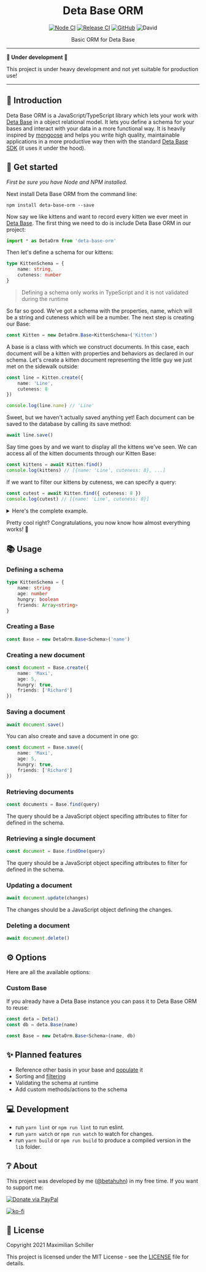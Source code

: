 <div align="center">
  
# Deta Base ORM

[![Node CI](https://github.com/BetaHuhn/deta-base-orm/workflows/Node%20CI/badge.svg)](https://github.com/BetaHuhn/deta-base-orm/actions?query=workflow%3A%22Node+CI%22) [![Release CI](https://github.com/BetaHuhn/deta-base-orm/workflows/Release%20CI/badge.svg)](https://github.com/BetaHuhn/deta-base-orm/actions?query=workflow%3A%22Release+CI%22) [![GitHub](https://img.shields.io/github/license/mashape/apistatus.svg)](https://github.com/BetaHuhn/deta-base-orm/blob/master/LICENSE) ![David](https://img.shields.io/david/betahuhn/deta-base-orm)

Basic ORM for Deta Base

</div>

---

**🚧 Under development 🚧**

This project is under heavy development and not yet suitable for production use!

---

## 👋 Introduction

Deta Base ORM is a JavaScript/TypeScript library which lets your work with [Deta Base](https://docs.deta.sh/docs/base/about) in a object relational model. It lets you define a schema for your bases and interact with your data in a more functional way. It is heavily inspired by [mongoose](https://mongoosejs.com/docs/index.html) and helps you write high quality, maintainable applications in a more productive way then with the standard [Deta Base SDK](https://docs.deta.sh/docs/base/sdk/) (it uses it under the hood).

## 🚀 Get started

*First be sure you have Node and NPM installed.*

Next install Deta Base ORM from the command line:

```shell
npm install deta-base-orm --save
```

Now say we like kittens and want to record every kitten we ever meet in [Deta Base](https://docs.deta.sh/docs/base/about). The first thing we need to do is include Deta Base ORM in our project:

```ts
import * as DetaOrm from 'deta-base-orm'
```

Then let's define a schema for our kittens:

```ts
type KittenSchema = {
    name: string,
    cuteness: number
}
```

> Defining a schema only works in TypeScript and it is not validated during the runtime

So far so good. We've got a schema with the properties, name, which will be a string and cuteness which will be a number. The next step is creating our Base:

```ts
const Kitten = new DetaOrm.Base<KittenSchema>('Kitten')
```

A base is a class with which we construct documents. In this case, each document will be a kitten with properties and behaviors as declared in our schema. Let's create a kitten document representing the little guy we just met on the sidewalk outside:

```ts
const line = Kitten.create({
    name: 'Line',
    cuteness: 8
})

console.log(line.name) // 'Line'
```

Sweet, but we haven't actually saved anything yet! Each document can be saved to the database by calling its save method:

```ts
await line.save()
```

Say time goes by and we want to display all the kittens we've seen. We can access all of the kitten documents through our Kitten Base:

```ts
const kittens = await Kitten.find()
console.log(kittens) // [{name: 'Line', cuteness: 8}, ...]
```

If we want to filter our kittens by cuteness, we can specify a query:

```ts
const cutest = await Kitten.find({ cuteness: 8 })
console.log(cutest) // [{name: 'Line', cuteness: 8}]
```

<details>
<summary>Here's the complete example.</summary>

```ts
import * as DetaOrm from 'deta-base-orm'

type KittenSchema = {
    name: string,
    cuteness: number
}

const Kitten = new DetaOrm.Base<KittenSchema>('Kitten')

const line = Kitten.create({
    name: 'Line',
    cuteness: 8
})

console.log(line.name) // 'Line'

await line.save()

const kittens = await Kitten.find()
console.log(kittens) // [{name: 'Line', cuteness: 8}, ...]

const cutest = await Kitten.find({ cuteness: 8 })
console.log(cutest) // [{name: 'Line', cuteness: 8}]
```

</details>

Pretty cool right? Congratulations, you now know how almost everything works! 🎉

## 📚 Usage

### Defining a schema

```ts
type KittenSchema = {
    name: string
    age: number
    hungry: boolean
    friends: Array<string>
}
```

### Creating a Base

```ts
const Base = new DetaOrm.Base<Schema>('name')
```

### Creating a new document

```ts
const document = Base.create({
    name: 'Maxi',
    age: 5,
    hungry: true,
    friends: ['Richard']
})
```

### Saving a document

```ts
await document.save()
```

You can also create and save a document in one go:

```ts
const document = Base.save({
    name: 'Maxi',
    age: 5,
    hungry: true,
    friends: ['Richard']
})
```

### Retrieving documents

```ts
const documents = Base.find(query)
```

The query should be a JavaScript object specifing attributes to filter for defined in the schema.

### Retrieving a single document

```ts
const document = Base.findOne(query)
```

The query should be a JavaScript object specifing attributes to filter for defined in the schema.

### Updating a document

```ts
await document.update(changes)
```

The changes should be a JavaScript object defining the changes.

### Deleting a document

```ts
await document.delete()
```

## ⚙️ Options

Here are all the available options:

### Custom Base

If you already have a Deta Base instance you can pass it to Deta Base ORM to reuse:

```ts
const deta = Deta()
const db = deta.Base(name)

const Base = new DetaOrm.Base<Schema>(name, db)
```

## ✨ Planned features

- Reference other basis in your base and [populate](https://mongoosejs.com/docs/populate.html) it
- Sorting and [filtering](https://docs.deta.sh/docs/base/sdk#queries)
- Validating the schema at runtime
- Add custom methods/actions to the schema

## 💻 Development

- run `yarn lint` or `npm run lint` to run eslint.
- run `yarn watch` or `npm run watch` to watch for changes.
- run `yarn build` or `npm run build` to produce a compiled version in the `lib` folder.

## ❔ About

This project was developed by me ([@betahuhn](https://github.com/BetaHuhn)) in my free time. If you want to support me:

[![Donate via PayPal](https://img.shields.io/badge/paypal-donate-009cde.svg)](https://www.paypal.com/cgi-bin/webscr?cmd=_s-xclick&hosted_button_id=394RTSBEEEFEE)

[![ko-fi](https://ko-fi.com/img/githubbutton_sm.svg)](https://ko-fi.com/F1F81S2RK)

## 📄 License

Copyright 2021 Maximilian Schiller

This project is licensed under the MIT License - see the [LICENSE](LICENSE) file for details.
